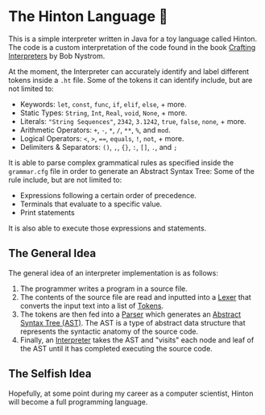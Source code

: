 # The Hinton Language 🔮
This is a simple interpreter written in Java for a toy language called Hinton. The code is a custom interpretation of the code found in the book [Crafting Interpreters](https://craftinginterpreters.com/) by Bob Nystrom.
 
 At the moment, the Interpreter can accurately identify and label different tokens inside a `.ht` file. Some of the tokens it can identify include, but are not limited to:
  - Keywords: `let`, `const`, `func`, `if`, `elif`, `else`, + more.
  - Static Types: `String`, `Int`, `Real`, `void`, `None`, + more.
  - Literals: `"String Sequences"`, `2342`, `3.1242`, `true`, `false`, `none`, + more.
  - Arithmetic Operators: `+`, `-`, `*`, `/`, `**`, `%`, and `mod`.
  - Logical Operators: `<`, `>`, `==`, `equals`, `!`, `not`, + more.
  - Delimiters & Separators: `()`, `,`, `{}`, `:`, `[]`, `.`, and `;`
  
It is able to parse complex grammatical rules as specified inside the `grammar.cfg` file in order to generate an Abstract Syntax Tree: Some of the rule include, but are not limited to:
  - Expressions following a certain order of precedence.
  - Terminals that evaluate to a specific value.
  - Print statements

It is also able to execute those expressions and statements.
   
## The General Idea
The general idea of an interpreter implementation is as follows:

1. The programmer writes a program in a source file.
2. The contents of the source file are read and inputted into a [Lexer](https://github.com/faustotnc/Interpreter/tree/master/Lexer) that converts the input text into a list of [Tokens](https://github.com/faustotnc/Interpreter/tree/master/Tokens).
3. The tokens are then fed into a [Parser](https://github.com/faustotnc/Interpreter/tree/master/Parser) which generates an [Abstract Syntax Tree (AST)](https://github.com/faustotnc/Interpreter/tree/master/AbstractSyntaxTree). The AST is a type of abstract data structure that represents the syntactic anatomy of the source code.
4. Finally, an [Interpreter](https://github.com/faustotnc/Interpreter/tree/master/Interpreter) takes the AST and "visits" each node and leaf of the AST until it has completed executing the source code.

## The Selfish Idea
Hopefully, at some point during my career as a computer scientist, Hinton will become a full programming language.
